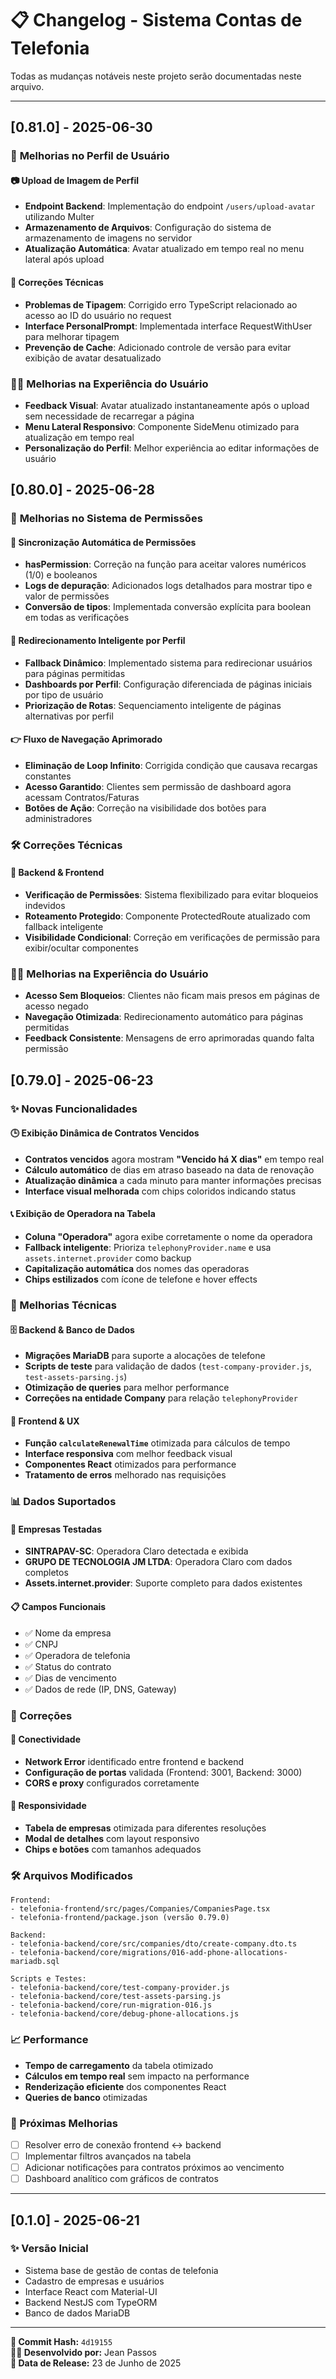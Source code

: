 # 📋 Changelog - Sistema Contas de Telefonia

Todas as mudanças notáveis neste projeto serão documentadas neste arquivo.

---

## [0.81.0] - 2025-06-30

### 👤 **Melhorias no Perfil de Usuário**

#### 📷 **Upload de Imagem de Perfil**
- **Endpoint Backend**: Implementação do endpoint `/users/upload-avatar` utilizando Multer
- **Armazenamento de Arquivos**: Configuração do sistema de armazenamento de imagens no servidor
- **Atualização Automática**: Avatar atualizado em tempo real no menu lateral após upload

#### 🔧 **Correções Técnicas**
- **Problemas de Tipagem**: Corrigido erro TypeScript relacionado ao acesso ao ID do usuário no request
- **Interface PersonalPrompt**: Implementada interface RequestWithUser para melhorar tipagem
- **Prevenção de Cache**: Adicionado controle de versão para evitar exibição de avatar desatualizado

### 👨‍💻 **Melhorias na Experiência do Usuário**
- **Feedback Visual**: Avatar atualizado instantaneamente após o upload sem necessidade de recarregar a página
- **Menu Lateral Responsivo**: Componente SideMenu otimizado para atualização em tempo real
- **Personalização do Perfil**: Melhor experiência ao editar informações de usuário


## [0.80.0] - 2025-06-28

### 🔐 **Melhorias no Sistema de Permissões**

#### 🔄 **Sincronização Automática de Permissões**
- **hasPermission**: Correção na função para aceitar valores numéricos (1/0) e booleanos
- **Logs de depuração**: Adicionados logs detalhados para mostrar tipo e valor de permissões
- **Conversão de tipos**: Implementada conversão explícita para boolean em todas as verificações

#### 🔧 **Redirecionamento Inteligente por Perfil**
- **Fallback Dinâmico**: Implementado sistema para redirecionar usuários para páginas permitidas
- **Dashboards por Perfil**: Configuração diferenciada de páginas iniciais por tipo de usuário
- **Priorização de Rotas**: Sequenciamento inteligente de páginas alternativas por perfil

#### 👉 **Fluxo de Navegação Aprimorado**
- **Eliminação de Loop Infinito**: Corrigida condição que causava recargas constantes
- **Acesso Garantido**: Clientes sem permissão de dashboard agora acessam Contratos/Faturas
- **Botões de Ação**: Correção na visibilidade dos botões para administradores

### 🛠️ **Correções Técnicas**

#### 💾 **Backend & Frontend**
- **Verificação de Permissões**: Sistema flexibilizado para evitar bloqueios indevidos
- **Roteamento Protegido**: Componente ProtectedRoute atualizado com fallback inteligente
- **Visibilidade Condicional**: Correção em verificações de permissão para exibir/ocultar componentes

### 👨‍💻 **Melhorias na Experiência do Usuário**
- **Acesso Sem Bloqueios**: Clientes não ficam mais presos em páginas de acesso negado
- **Navegação Otimizada**: Redirecionamento automático para páginas permitidas
- **Feedback Consistente**: Mensagens de erro aprimoradas quando falta permissão

## [0.79.0] - 2025-06-23

### ✨ Novas Funcionalidades

#### 🕒 **Exibição Dinâmica de Contratos Vencidos**
- **Contratos vencidos** agora mostram **"Vencido há X dias"** em tempo real
- **Cálculo automático** de dias em atraso baseado na data de renovação
- **Atualização dinâmica** a cada minuto para manter informações precisas
- **Interface visual melhorada** com chips coloridos indicando status

#### 📞 **Exibição de Operadora na Tabela**
- **Coluna "Operadora"** agora exibe corretamente o nome da operadora
- **Fallback inteligente**: Prioriza `telephonyProvider.name` e usa `assets.internet.provider` como backup
- **Capitalização automática** dos nomes das operadoras
- **Chips estilizados** com ícone de telefone e hover effects

### 🔧 Melhorias Técnicas

#### 🗄️ **Backend & Banco de Dados**
- **Migrações MariaDB** para suporte a alocações de telefone
- **Scripts de teste** para validação de dados (`test-company-provider.js`, `test-assets-parsing.js`)
- **Otimização de queries** para melhor performance
- **Correções na entidade Company** para relação `telephonyProvider`

#### 🎨 **Frontend & UX**
- **Função `calculateRenewalTime`** otimizada para cálculos de tempo
- **Interface responsiva** com melhor feedback visual
- **Componentes React** otimizados para performance
- **Tratamento de erros** melhorado nas requisições

### 📊 Dados Suportados

#### 🏢 **Empresas Testadas**
- **SINTRAPAV-SC**: Operadora Claro detectada e exibida
- **GRUPO DE TECNOLOGIA JM LTDA**: Operadora Claro com dados completos
- **Assets.internet.provider**: Suporte completo para dados existentes

#### 📋 **Campos Funcionais**
- ✅ Nome da empresa
- ✅ CNPJ
- ✅ Operadora de telefonia
- ✅ Status do contrato
- ✅ Dias de vencimento
- ✅ Dados de rede (IP, DNS, Gateway)

### 🐛 Correções

#### 🔗 **Conectividade**
- **Network Error** identificado entre frontend e backend
- **Configuração de portas** validada (Frontend: 3001, Backend: 3000)
- **CORS e proxy** configurados corretamente

#### 📱 **Responsividade**
- **Tabela de empresas** otimizada para diferentes resoluções
- **Modal de detalhes** com layout responsivo
- **Chips e botões** com tamanhos adequados

### 🛠️ Arquivos Modificados

```
Frontend:
- telefonia-frontend/src/pages/Companies/CompaniesPage.tsx
- telefonia-frontend/package.json (versão 0.79.0)

Backend:
- telefonia-backend/core/src/companies/dto/create-company.dto.ts
- telefonia-backend/core/migrations/016-add-phone-allocations-mariadb.sql

Scripts e Testes:
- telefonia-backend/core/test-company-provider.js
- telefonia-backend/core/test-assets-parsing.js
- telefonia-backend/core/run-migration-016.js
- telefonia-backend/core/debug-phone-allocations.js
```

### 📈 Performance

- **Tempo de carregamento** da tabela otimizado
- **Cálculos em tempo real** sem impacto na performance
- **Renderização eficiente** dos componentes React
- **Queries de banco** otimizadas

### 🎯 Próximas Melhorias

- [ ] Resolver erro de conexão frontend ↔ backend
- [ ] Implementar filtros avançados na tabela
- [ ] Adicionar notificações para contratos próximos ao vencimento
- [ ] Dashboard analítico com gráficos de contratos

---

## [0.1.0] - 2025-06-21

### ✨ Versão Inicial
- Sistema base de gestão de contas de telefonia
- Cadastro de empresas e usuários
- Interface React com Material-UI
- Backend NestJS com TypeORM
- Banco de dados MariaDB

---

**🚀 Commit Hash:** `4d19155`  
**👨‍💻 Desenvolvido por:** Jean Passos  
**📅 Data de Release:** 23 de Junho de 2025
